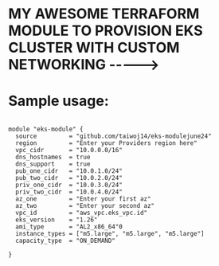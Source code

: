 # MY AWESOME TERRAFORM MODULE TO PROVISION EKS CLUSTER WITH CUSTOM NETWORKING ----->

# Sample usage:

~~~ 

module "eks-module" {
  source         = "github.com/taiwoj14/eks-modulejune24"
  region         = "Enter your Providers region here"
  vpc_cidr       = "10.0.0.0/16"
  dns_hostnames  = true
  dns_support    = true
  pub_one_cidr   = "10.0.1.0/24"
  pub_two_cidr   = "10.0.2.0/24"
  priv_one_cidr  = "10.0.3.0/24"
  priv_two_cidr  = "10.0.4.0/24"
  az_one         = "Enter your first az"
  az_two         = "Enter your second az"
  vpc_id         = "aws_vpc.eks_vpc.id"
  eks_version    = "1.26"
  ami_type       = "AL2_x86_64"0
  instance_types = ["m5.large", "m5.large", "m5.large"]
  capacity_type  = "ON_DEMAND"

}

~~~

